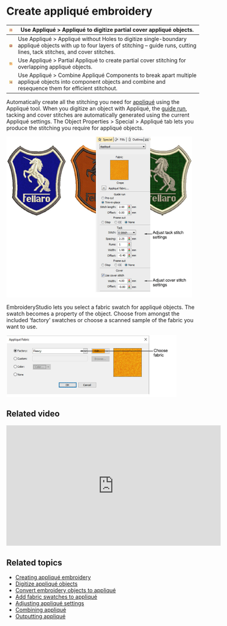 # Create appliqué embroidery

| ![Applique.png](assets/Applique.png)                         | Use Appliqué > Appliqué to digitize partial cover appliqué objects.                                                                                                                    |
| ------------------------------------------------------------ | -------------------------------------------------------------------------------------------------------------------------------------------------------------------------------------- |
| ![AppliqueWithoutHoles.png](assets/AppliqueWithoutHoles.png) | Use Appliqué > Appliqué without Holes to digitize single-boundary appliqué objects with up to four layers of stitching – guide runs, cutting lines, tack stitches, and cover stitches. |
| ![PartialApplique.png](assets/PartialApplique.png)           | Use Appliqué > Partial Appliqué to create partial cover stitching for overlapping appliqué objects.                                                                                    |
| ![CombineApplique.png](assets/CombineApplique.png)           | Use Appliqué > Combine Appliqué Components to break apart multiple appliqué objects into component objects and combine and resequence them for efficient stitchout.                    |

Automatically create all the stitching you need for [appliqué](../../glossary/glossary#applique) using the Appliqué tool. When you digitize an object with Appliqué, the [guide run](../../glossary/glossary), tacking and cover stitches are automatically generated using the current Appliqué settings. The Object Properties > Special > Appliqué tab lets you produce the stitching you require for appliqué objects.

![summary_-_special00068.png](assets/summary_-_special00068.png)

EmbroideryStudio lets you select a fabric swatch for appliqué objects. The swatch becomes a property of the object. Choose from amongst the included ‘factory’ swatches or choose a scanned sample of the fabric you want to use.

![AppliqueFabric.png](assets/AppliqueFabric.png)

## Related video

<iframe src="https://www.youtube.com/embed/JR48hKBfNyY" frameborder="0" 
		 allow="accelerometer; autoplay; encrypted-media; gyroscope; picture-in-picture" 
		 allowfullscreen="" style="width: 560px; height: 315px;">
</iframe>

## Related topics

- [Creating appliqué embroidery](../../Applied/applique/Creating_appliqué_embroidery)
- [Digitize appliqué objects](../../Applied/applique/Digitize_appliqué_objects)
- [Convert embroidery objects to appliqué](../../Applied/applique/Convert_embroidery_objects_to_appliqué)
- [Add fabric swatches to appliqué](../../Applied/applique/Add_fabric_swatches_to_appliqué)
- [Adjusting appliqué settings](../../Applied/applique/Adjusting_appliqué_settings)
- [Combining appliqué](../../Applied/applique/Combining_appliqué)
- [Outputting appliqué](../../Applied/applique/Outputting_appliqué)
